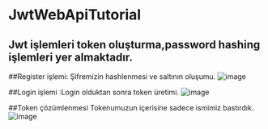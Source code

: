 # JwtWebApiTutorial
## Jwt işlemleri token oluşturma,password  hashing işlemleri yer almaktadır.

##Register işlemi: Şifremizin hashlenmesi ve saltının oluşumu.
![image](https://github.com/ramazankucukkoc/JwtWebApiTutorial/assets/79471806/5f69c32b-30e1-446b-8a1b-fb62fa12014d)

##Login işlemi :Login olduktan sonra token üretimi.
![image](https://github.com/ramazankucukkoc/JwtWebApiTutorial/assets/79471806/716fc585-92a1-424a-94ac-72b9dec5bc19)

##Token çözümlenmesi 
Tokenumuzun içerisine sadece ismimiz bastırdık.
![image](https://github.com/ramazankucukkoc/JwtWebApiTutorial/assets/79471806/29b0841d-5549-41bc-96ad-93e68a850374)
